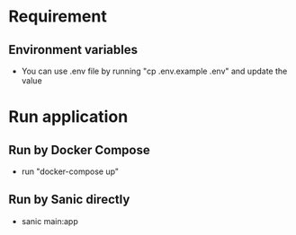 # Requirement

## Environment variables

- You can use .env file by running "cp .env.example .env" and update the value

# Run application

## Run by Docker Compose

- run "docker-compose up"

## Run by Sanic directly

- sanic main:app
